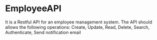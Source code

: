# EmployeeAPI
 
It is a Restful API for an employee management system. The API should allows the following operations:
Create, Update, Read, Delete, Search, Authenticate, Send notification email
